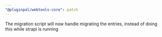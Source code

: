 ```yaml
---
"@pluginpal/webtools-core": patch
---
```


The migration script will now handle migrating the entries, instead of doing this while strapi is running
